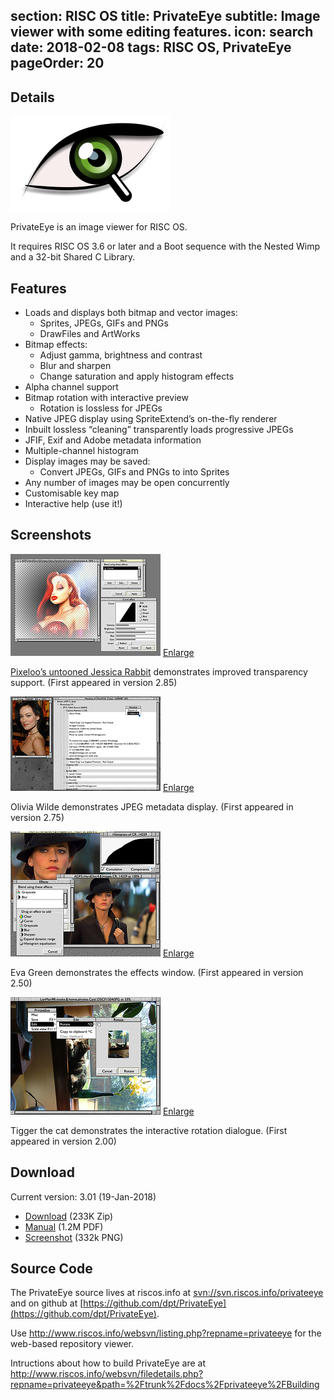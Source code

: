 section: RISC OS
title: PrivateEye
subtitle: Image viewer with some editing features.
icon: search
date: 2018-02-08
tags: RISC OS, PrivateEye
pageOrder: 20
----

## Details

<div class="icon">
    <img src="img/privateeye.png">
</div>

PrivateEye is an image viewer for RISC OS.

It requires RISC OS 3.6 or later and a Boot sequence with the Nested Wimp and a 32-bit Shared C Library.

## Features

* Loads and displays both bitmap and vector images:
  * Sprites, JPEGs, GIFs and PNGs
  * DrawFiles and ArtWorks
* Bitmap effects:
  * Adjust gamma, brightness and contrast
  * Blur and sharpen
  * Change saturation and apply histogram effects
* Alpha channel support
* Bitmap rotation with interactive preview
  * Rotation is lossless for JPEGs
* Native JPEG display using SpriteExtend’s on-the-fly renderer
* Inbuilt lossless “cleaning” transparently loads progressive JPEGs
* JFIF, Exif and Adobe metadata information
* Multiple-channel histogram
* Display images may be saved:
  * Convert JPEGs, GIFs and PNGs to into Sprites
* Any number of images may be open concurrently
* Customisable key map
* Interactive help (use it!)
  
## Screenshots

![Screenshot](../software/thumbs/eyesnap4.png)
[Enlarge](../software/eyesnap4.png)

[Pixeloo’s untooned Jessica Rabbit](http://pixeloo.blogspot.com/2008/04/jessica-rabbit-untooned.html) demonstrates improved transparency support. (First appeared in version 2.85)

![Screenshot](../software/thumbs/eyesnap3.png)
[Enlarge](../software/eyesnap3.png)

Olivia Wilde demonstrates JPEG metadata display. (First appeared in version 2.75)

![Screenshot](../software/thumbs/eyesnap2.png)
[Enlarge](../software/eyesnap2.png)

Eva Green demonstrates the effects window. (First appeared in version 2.50)

![Screenshot](../software/thumbs/eyesnap1.png)
[Enlarge](../software/eyesnap1.png)

Tigger the cat demonstrates the interactive rotation dialogue. (First appeared in version 2.00)

## Download

Current version: 3.01 (19-Jan-2018)

* [Download](../software/privateeye301.zip) (233K Zip)
* [Manual](../software/privateeye300manual.pdf) (1.2M PDF)
* [Screenshot](../software/eyesnap4.png) (332k PNG)

## Source Code

The PrivateEye source lives at riscos.info at [svn://svn.riscos.info/privateeye](svn://svn.riscos.info/privateeye) and on github at [https://github.com/dpt/PrivateEye](https://github.com/dpt/PrivateEye).

Use http://www.riscos.info/websvn/listing.php?repname=privateeye for the web-based repository viewer.

Intructions about how to build PrivateEye are at http://www.riscos.info/websvn/filedetails.php?repname=privateeye&path=%2Ftrunk%2Fdocs%2Fprivateeye%2FBuilding

